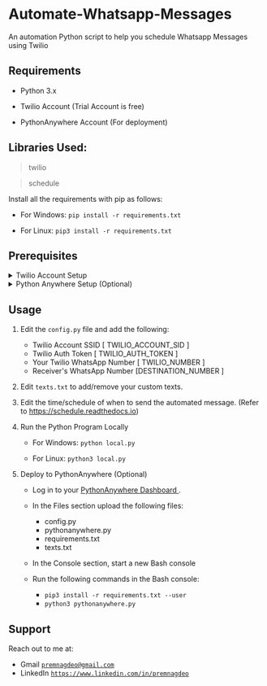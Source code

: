 # Automate-Whatsapp-Messages
An automation Python script to help you schedule Whatsapp Messages using Twilio

## Requirements

- Python 3.x

- Twilio Account (Trial Account is free)

- PythonAnywhere Account (For deployment)


## Libraries Used:

> twilio

> schedule


Install all the requirements with pip as follows:

  - For Windows:
  ` pip install -r requirements.txt `

  - For Linux:
  ` pip3 install -r requirements.txt `

## Prerequisites 

<details>
  <summary>Twilio Account Setup </summary>
  
  ### Steps
  1. Create a <a href="https://www.twilio.com/try-twilio">Twilio Account </a>

  2. Log in to your <a href="https://www.twilio.com/console">Twilio Dashboard </a>. 
     Under the "Project Info" section, take the note for Account SID and Auth Token (Note: These credential need to be added in config.py).
     
  3. Go to <a href="https://www.twilio.com/console/sms/whatsapp/sandbox"> Twilio WhatsApp Sandbox </a>. 
     Send a WhatsApp message from your phone to the Twilio Number with the given code. This will enable communication between Twilio and Whatsapp. (Note: This needs to be done on both the number sending the automated messages and the ones receiving the message)

</details>

<details>
  <summary>Python Anywhere Setup (Optional) </summary>
  
  ### Steps
  1. Create a <a href="https://www.pythonanywhere.com/pricing/">PythonAnywhere Account </a> (Works with free account)
  
  2. Log in to your <a href="https://www.pythonanywhere.com/">PythonAnywhere Dashboard </a>. 
    
 </details>
 
 ## Usage
 
 1. Edit the `config.py` file and add the following:
    - Twilio Account SSID [ TWILIO_ACCOUNT_SID ]
    - Twilio Auth Token [ TWILIO_AUTH_TOKEN ]
    - Your Twilio WhatsApp Number [ TWILIO_NUMBER ]
    - Receiver's WhatsApp Number [DESTINATION_NUMBER ]
 
 2. Edit `texts.txt` to add/remove your custom texts.
 
 3. Edit the time/schedule of when to send the automated message. 
    (Refer to https://schedule.readthedocs.io)
 
 4. Run the Python Program Locally
 
    - For Windows:
    ` python local.py `
 
    - For Linux:
    ` python3 local.py `

5. Deploy to PythonAnywhere (Optional)

    
    - Log in to your <a href="https://www.pythonanywhere.com/">PythonAnywhere Dashboard </a>. 

    - In the Files section upload the following files:
        - config.py
        - pythonanywhere.py
        - requirements.txt
        - texts.txt

    - In the Console section, start a new Bash console
    
    - Run the following commands in the Bash console:
        - ` pip3 install -r requirements.txt --user `
        - ` python3 pythonanywhere.py `
        
  
## Support

Reach out to me at:

- Gmail  <a href="http://premnagdeo@gmail.com" target="_blank">`premnagdeo@gmail.com`</a>
- LinkedIn  <a href="https://www.linkedin.com/in/premnagdeo/" target="_blank">`https://www.linkedin.com/in/premnagdeo`</a>
